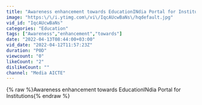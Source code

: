 ```yaml
---
title: "Awareness enhancement towards EducationINdia Portal for Institutions"
image: "https:\/\/i.ytimg.com\/vi\/IqcAUcwBaNs\/hqdefault.jpg"
vid_id: "IqcAUcwBaNs"
categories: "Education"
tags: ["Awareness","enhancement","towards"]
date: "2022-04-13T08:44:00+03:00"
vid_date: "2022-04-12T11:57:23Z"
duration: "P0D"
viewcount: "0"
likeCount: "2"
dislikeCount: ""
channel: "Media AICTE"
---
```

{% raw %}Awareness enhancement towards EducationINdia Portal for Institutions{% endraw %}
